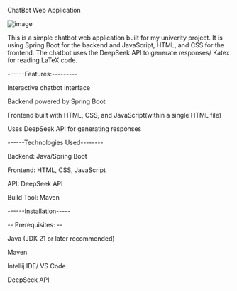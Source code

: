 ChatBot Web Application



![image](https://github.com/user-attachments/assets/22352db8-8e5b-44a6-8b6f-25b0f47763b0)


This is a simple chatbot web application built for my univerity project. It is using Spring Boot for the backend and JavaScript, HTML, and CSS for the frontend. The chatbot uses the DeepSeek API to generate responses/ Katex for reading LaTeX code.

------Features:---------

Interactive chatbot interface

Backend powered by Spring Boot

Frontend built with HTML, CSS, and JavaScript(within a single HTML file)

Uses DeepSeek API for generating responses

------Technologies Used--------

Backend: Java/Spring Boot

Frontend: HTML, CSS, JavaScript

API: DeepSeek API

Build Tool: Maven

------Installation-----

-- Prerequisites: --

Java (JDK 21 or later recommended)

Maven

Intellij IDE/ VS Code

DeepSeek API
